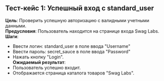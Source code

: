 ## Тест-кейс 1: Успешный вход с standard_user  
**Цель**: Проверить успешную авторизацию с валидными учетными данными.  
**Предусловия**: Пользователь находится на странице входа Swag Labs.  
**Шаги**:  
* Ввести логин: standard_user в поле ввода "Username"  
* Ввести пароль: secret_sauce в поле ввода "Password"  
* Нажать кнопку "Login".  
**Ожидаемый результат**:  
* Пользователь успешно входит.  
* Отображается страница каталога товаров "Swag Labs".  
